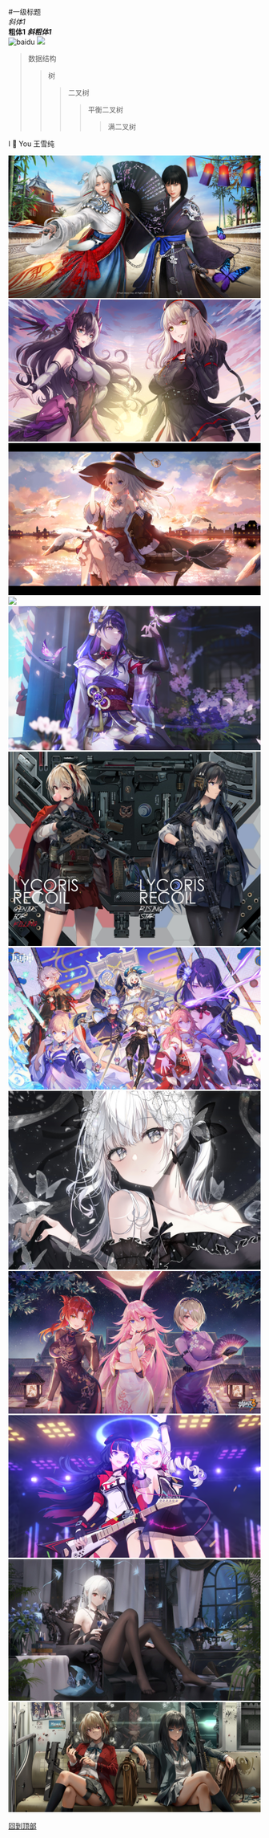 #一级标题   
*斜体1*	
**粗体1**	
***斜粗体1***	
![baidu](http://www.baidu.com/img/bdlogo.gif "百度logo")
![][foryou]

> 数据结构
>> 树
>>> 二叉树
>>>> 平衡二叉树
>>>>> 满二叉树



[foryou]:https://github.com/guodongxiaren/ImageCache/raw/master/Logo/foryou.gif
I :gift_heart: You 王雪纯



![](1.jpg)
![](2.jpg)
![](3.jpg)
![](4.png)
![](5.jpg)
![](6.jpg)
![](7.jpg)
![](8.jpg)
![](9.jpg)
![](10.png)
![](11.jpg)
![](12.jpg)

[回到顶部](#readme)

